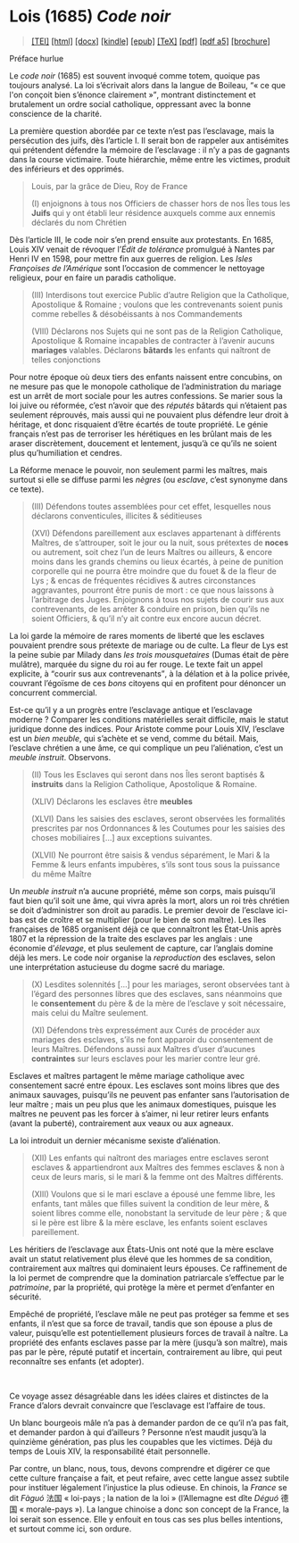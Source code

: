 # Lois (1685)  <em>Code noir</em> 

>  <a target="_blank" title="Source XML/TEI" class="mime48 tei" href="https://hurlus.github.io/tei/loi1685_code-noir.xml">[TEI]</a>  <a target="_blank" title="HTML une page" class="mime48 html" href="https://hurlus.github.io/loi1685_code-noir/loi1685_code-noir.html">[html]</a>  <a target="_blank" title="Bureautique (LibreOffice, MS.Word)" class="mime48 docx" href="https://hurlus.github.io/loi1685_code-noir/loi1685_code-noir.docx">[docx]</a>  <a target="_blank" title="Amazon.kindle" class="mime48 mobi" href="https://hurlus.github.io/loi1685_code-noir/loi1685_code-noir.mobi">[kindle]</a>  <a target="_blank" title="EPUB, pour liseuses et téléphones" class="mime48 epub" href="https://hurlus.github.io/loi1685_code-noir/loi1685_code-noir.epub">[epub]</a>  <a target="_blank" title="LaTeX" class="mime48 tex" href="https://hurlus.github.io/loi1685_code-noir/loi1685_code-noir.tex">[TeX]</a>  <a target="_blank" title="PDF à imprimer, A4 2 colonnes" class="mime48 pdf" href="https://hurlus.github.io/loi1685_code-noir/loi1685_code-noir.pdf">[pdf]</a>  <a target="_blank" title="PDF à lire, A5 une colonne" class="mime48 a5" href="https://hurlus.github.io/loi1685_code-noir/loi1685_code-noir_a5.pdf">[pdf a5]</a>  <a target="_blank" title="Brochure à agrafer, pdf imposé pour imprimante recto/verso" class="mime48 brochure" href="https://hurlus.github.io/loi1685_code-noir/loi1685_code-noir_brochure.pdf">[brochure]</a> 



<article xmlns="http://www.w3.org/1999/xhtml">
  <p class="label">Préface hurlue</p>
  <p class="p noindent"> Le <cite class="title">code noir</cite> (1685) est souvent invoqué comme totem, quoique pas toujours analysé. La loi s’écrivait alors dans la langue de Boileau, <q class="quote">« ce que l'on conçoit bien s’énonce clairement »</q>, montrant distinctement et brutalement un ordre social catholique, oppressant avec la bonne conscience de la charité.</p>
  <p class="p">La première question abordée par ce texte n’est pas l’esclavage, mais la persécution des juifs, dès l’article I. Il serait bon de rappeler aux antisémites qui prétendent défendre la mémoire de l’esclavage : il n’y a pas de gagnants dans la course victimaire. Toute hiérarchie, même entre les victimes, produit des inférieurs et des opprimés.</p>
  <blockquote class="quote">
    <p class="p noindent">Louis, par la grâce de Dieu, Roy de France</p>
    <p class="p">(I) enjoignons à tous nos Officiers de chasser hors de nos Îles tous les <b class="bold">Juifs</b> qui y ont établi leur résidence auxquels comme aux ennemis déclarés du nom Chrétien</p>
  </blockquote>
  <p class="p noindent">Dès l’article III, le code noir s’en prend ensuite aux protestants. En 1685, Louis XIV venait de révoquer l’<em>Édit de tolérance</em> promulgué à Nantes par Henri IV en 1598, pour mettre fin aux guerres de religion. Les <em>Isles Françoises de l’Amérique</em> sont l’occasion de commencer le nettoyage religieux, pour en faire un paradis catholique.</p>
  <blockquote class="quote">
    <p class="p noindent">(III) Interdisons tout exercice Public d’autre Religion que la Catholique, Apostolique &amp; Romaine ; voulons que les contrevenants soient punis comme rebelles &amp; désobéissants à nos Commandements</p>
    <p class="p">(VIII) Déclarons nos Sujets qui ne sont pas de la Religion Catholique, Apostolique &amp; Romaine incapables de contracter à l’avenir aucuns <b class="bold">mariages</b> valables. Déclarons <b class="bold">bâtards</b> les enfants qui naîtront de telles conjonctions</p>
  </blockquote>
  <p class="p noindent">Pour notre époque où deux tiers des enfants naissent entre concubins, on ne mesure pas que le monopole catholique de l’administration du mariage est un arrêt de mort sociale pour les autres confessions. Se marier sous la loi juive ou réformée, c’est n’avoir que des <em>réputés</em> bâtards qui n’étaient pas seulement réprouvés, mais aussi qui ne pouvaient plus défendre leur droit à héritage, et donc risquaient d’être écartés de toute propriété. Le génie français n’est pas de terroriser les hérétiques en les brûlant mais de les araser discrètement, doucement et lentement, jusqu’à ce qu’ils ne soient plus qu’humiliation et cendres.</p>
  <p class="p">La Réforme menace le pouvoir, non seulement parmi les maîtres, mais surtout si elle se diffuse parmi les <em>nègres</em> (ou <em>esclave</em>, c’est synonyme dans ce texte).</p>
  <blockquote class="quote">
    <p class="p noindent">(III) Défendons toutes assemblées pour cet effet, lesquelles nous déclarons conventicules, illicites &amp; séditieuses</p>
    <p class="p">(XVI) Défendons pareillement aux esclaves appartenant à différents Maîtres, de s’attrouper, soit le jour ou la nuit, sous prétextes de <b class="bold">noces</b> ou autrement, soit chez l’un de leurs Maîtres ou ailleurs, &amp; encore moins dans les grands chemins ou lieux écartés, à peine de punition corporelle qui ne pourra être moindre que du fouet &amp; de la fleur de Lys ; &amp; encas de fréquentes récidives &amp; autres circonstances aggravantes, pourront être punis de mort : ce que nous laissons à l’arbitrage des Juges. Enjoignons à tous nos sujets de courir sus aux contrevenants, de les arrêter &amp; conduire en prison, bien qu’ils ne soient Officiers, &amp; qu’il n’y ait contre eux encore aucun décret.</p>
  </blockquote>
  <p class="p noindent">La loi garde la mémoire de rares moments de liberté que les esclaves pouvaient prendre sous prétexte de mariage ou de culte. La fleur de Lys est la peine subie par Milady dans <cite class="title">les trois mousquetaires</cite> (Dumas était de père mulâtre), marquée du signe du roi au fer rouge. Le texte fait un appel explicite, à <q class="quote">courir sus aux contrevenants</q>, à la délation et à la police privée, couvrant l’égoïsme de ces <em>bons</em> citoyens qui en profitent pour dénoncer un concurrent commercial.</p>
  <p class="p">Est-ce qu’il y a un progrès entre l’esclavage antique et l’esclavage moderne ? Comparer les conditions matérielles serait difficile, mais le statut juridique donne des indices. Pour Aristote comme pour Louis XIV, l’esclave est un <em>bien meuble</em>, qui s’achète et se vend, comme du bétail. Mais, l’esclave chrétien a une âme, ce qui complique un peu l’aliénation, c’est un <em>meuble instruit</em>. Observons.</p>
  <blockquote class="quote">
    <p class="p noindent">(II) Tous les Esclaves qui seront dans nos Îles seront baptisés &amp; <b class="bold">instruits</b> dans la Religion Catholique, Apostolique &amp; Romaine.</p>
    <p class="p">(XLIV) Déclarons les esclaves être <b class="bold">meubles</b></p>
    <p class="p">(XLVI) Dans les saisies des esclaves, seront observées les formalités prescrites par nos Ordonnances &amp; les Coutumes pour les saisies des choses mobiliaires […] aux exceptions suivantes.</p>
    <p class="p">(XLVII) Ne pourront être saisis &amp; vendus séparément, le Mari &amp; la Femme &amp; leurs enfants impubères, s’ils sont tous sous la puissance du même Maître</p>
  </blockquote>
  <p class="p noindent">Un <em>meuble instruit</em> n’a aucune propriété, même son corps, mais puisqu’il faut bien qu’il soit une âme, qui vivra après la mort, alors un roi très chrétien se doit d’administrer son droit au paradis. Le premier devoir de l’esclave ici-bas est de croître et se multiplier (pour le bien de son maître). Les îles françaises de 1685 organisent déjà ce que connaîtront les État-Unis après 1807 et la répression de la traite des esclaves par les anglais : une économie d’<em>élevage</em>, et plus seulement de capture, car l’anglais domine déjà les mers. Le code noir organise la <em>reproduction</em> des esclaves, selon une interprétation astucieuse du dogme sacré du mariage.</p>
  <blockquote class="quote">
    <p class="p noindent">(X) Lesdites solennités […] pour les mariages, seront observées tant à l’égard des personnes libres que des esclaves, sans néanmoins que le <b class="bold">consentement</b> du père &amp; de la mère de l’esclave y soit nécessaire, mais celui du Maître seulement.</p>
    <p class="p">(XI) Défendons très expressément aux Curés de procéder aux mariages des esclaves, s’ils ne font apparoir du consentement de leurs Maîtres. Défendons aussi aux Maîtres d’user d’aucunes <b class="bold">contraintes</b> sur leurs esclaves pour les marier contre leur gré.</p>
  </blockquote>
  <p class="p noindent">Esclaves et maîtres partagent le même mariage catholique avec consentement sacré entre époux. Les esclaves sont moins libres que des animaux sauvages, puisqu’ils ne peuvent pas enfanter sans l’autorisation de leur maître ; mais un peu plus que les animaux domestiques, puisque les maîtres ne peuvent pas les forcer à s’aimer, ni leur retirer leurs enfants (avant la puberté), contrairement aux veaux ou aux agneaux.</p>
  <p class="p">La loi introduit un dernier mécanisme sexiste d’aliénation.</p>
  <blockquote class="quote">
    <p class="p noindent">(XII) Les enfants qui naîtront des mariages entre esclaves seront esclaves &amp; appartiendront aux Maîtres des femmes esclaves &amp; non à ceux de leurs maris, si le mari &amp; la femme ont des Maîtres différents.</p>
    <p class="p">(XIII) Voulons que si le mari esclave a épousé une femme libre, les enfants, tant mâles que filles suivent la condition de leur mère, &amp; soient libres comme elle, nonobstant la servitude de leur père ; &amp; que si le père est libre &amp; la mère esclave, les enfants soient esclaves pareillement.</p>
  </blockquote>
  <p class="p noindent">Les héritiers de l’esclavage aux États-Unis ont noté que la mère esclave avait un statut relativement plus élevé que les hommes de sa condition, contrairement aux maîtres qui dominaient leurs épouses. Ce raffinement de la loi permet de comprendre que la domination patriarcale s’effectue par le <em>patrimoine</em>, par la propriété, qui protège la mère et permet d’enfanter en sécurité.</p>
  <p class="p">Empêché de propriété, l’esclave mâle ne peut pas protéger sa femme et ses enfants, il n’est que sa force de travail, tandis que son épouse a plus de valeur, puisqu’elle est potentiellement plusieurs forces de travail à naître. La propriété des enfants esclaves passe par la mère (jusqu’à son maître), mais pas par le père, réputé putatif et incertain, contrairement au libre, qui peut reconnaître ses enfants (et adopter).</p>
  <br class="space "/>
  <p class="p noindent">Ce voyage assez désagréable dans les idées claires et distinctes de la France d’alors devrait convaincre que l’esclavage est l’affaire de tous.</p>
  <p class="p">Un blanc bourgeois mâle n’a pas à demander pardon de ce qu’il n’a pas fait, et demander pardon à qui d’ailleurs ? Personne n’est maudit jusqu’à la quinzième génération, pas plus les coupables que les victimes. Déjà du temps de Louis XIV, la responsabilité était personnelle.</p>
  <p class="p">Par contre, un blanc, nous, tous, devons comprendre et digérer ce que cette culture française a fait, et peut refaire, avec cette langue assez subtile pour instituer légalement l’injustice la plus odieuse. En chinois, la <em>France</em> se dit <em>Fàguó</em> 法国 « loi-pays ; la nation de la loi » (l’Allemagne est dîte <em>Déguó</em> 德国 « morale-pays »). La langue chinoise a donc son concept de la France, la loi serait son essence. Elle y enfouit en tous cas ses plus belles intentions, et surtout comme ici, son ordure.</p>
  <br class="space "/>
</article>
